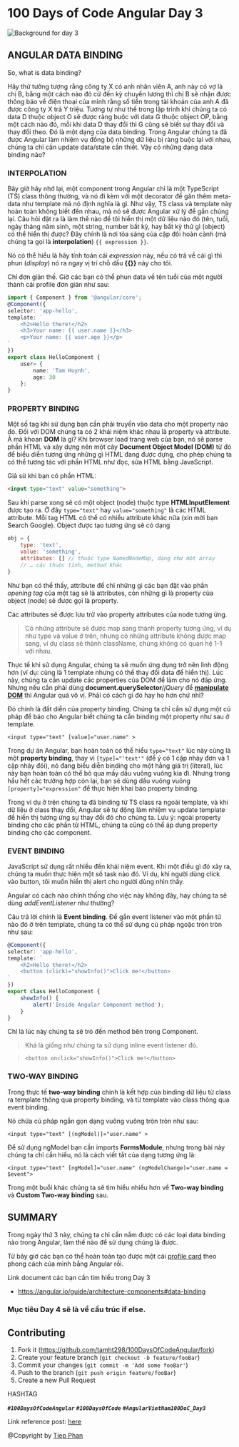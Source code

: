 # 100 Days of Code Angular Day 3
![Background for day 3][bg-url]
## ANGULAR DATA BINDING
So, what is data binding? 

Hãy thử tưởng tượng rằng công ty X có anh nhân viên A, anh này có vợ là chị B, bằng một cách nào đó cứ đến kỳ chuyển lương thì chị B sẽ nhận được thông báo về điện thoại của mình rằng số tiền trong tài khoản của anh A đã được công ty X trả Y triệu. Tương tự như thế trong lập trình khi chúng ta có data D thuộc object O sẽ được ràng buộc với data G thuộc object OP, bằng một cách nào đó, mỗi khi data D thay đổi thì G cũng sẽ biết sự thay đổi và thay đổi theo. Đó là một dạng của data binding.
Trong Angular chúng ta đã được Angular làm nhiệm vụ đồng bộ những dữ liệu bị ràng buộc lại với nhau, chúng ta chỉ cần update data/state cần thiết.
Vậy có những dạng data binding nào?

### INTERPOLATION
Bây giờ hãy nhớ lại, một component trong Angular chỉ là một TypeScript (TS) class thông thường, và nó đi kèm với một decorator để găn thêm meta-data như template mà nó định nghĩa là gì. Như vậy, TS class và template này hoàn toàn không biết đến nhau, mà nó sẽ được Angular xử lý để gắn chúng lại. Câu hỏi đặt ra là làm thế nào để tôi hiển thị một dữ liệu nào đó (tên, tuổi, ngày tháng năm sinh, một string, number bất kỳ, hay bất kỳ thứ gì  (object) có thể hiển thị được? Đây chính là nơi tỏa sáng của cặp đôi hoàn cảnh (mà chúng ta gọi là **interpolation**) `{{ expression }}`.

Nó có thể hiểu là hãy tính toán cái _expression_ này, nếu có trả về cái gì thì phun (_display_) nó ra ngay vị trí chỗ dấu **{{}}** này cho tôi.

Chỉ đơn giản thế. Giờ các bạn có thể phun data về tên tuổi của một người thành cái profile đơn giản như sau:
```ts
import { Component } from '@angular/core';
@Component({
selector: 'app-hello',
template: `
    <h2>Hello there!</h2>
    <h3>Your name: {{ user.name }}</h3>
    <p>Your name: {{ user.age }}</p>
`
})
export class HelloComponent {
    user= {
        name: 'Tam Huynh',
        age: 30
    };
}
```
### PROPERTY BINDING

Một số tag khi sử dụng bạn cần phải truyền vào data cho một property nào đó. Đối với DOM chúng ta có 2 khái niệm khác nhau là property và attribute. À mà khoan **DOM** là gì? Khi browser load trang web của bạn, nó sẽ parse phần HTML và xây dựng nên một cây **Document Object Model (DOM)** từ đó để biểu diễn tương ứng những gì HTML đang được dựng, cho phép chúng ta có thể tương tác với phần HTML như đọc, sửa HTML bằng JavaScript.

Giả sử khi bạn có phần HTML:
```html
<input type="text" value="something">
```
Sau khi parse xong sẽ có một object (node) thuộc type **HTMLInputElement** được tạo ra. Ở đây `type="text"` hay `value="something"` là các HTML attribute. Mỗi tag HTML có thể có nhiều attribute khác nữa (xin mời bạn Search Google). Object được tạo tương ứng sẽ có dạng
```js
obj = {
    type: 'text',
    value: 'something',
    attributes: [] // thuộc type NamedNodeMap, dạng như một array
    // … các thuộc tính, method khác
}
```

Như bạn có thể thấy, attribute để chỉ những gì các bạn đặt vào phần _opening tag_ của một tag sẽ là attributes, còn những gì là property của object (node) sẽ được gọi là property.

Các attributes sẽ được lưu trữ vào property attributes của node tương ứng.

>Có những attribute sẽ được map sang thành property tương ứng, ví dụ như type và value ở trên, nhưng có những attribute không được map sang, ví dụ class sẽ thành className, chúng không có quan hệ 1-1 với nhau.

Thực tế khi sử dụng Angular, chúng ta sẽ muốn ứng dụng trở nên linh động hơn (ví dụ: cùng là 1 template nhưng có thể thay đổi data để hiển thị). Lúc này, chúng ta cần update các properties của DOM để làm cho nó đáp ứng. Nhưng nếu cần phải dùng **document.querySelector**/_jQuery_ để **[manipulate DOM][manipulation-url]** thì Angular quá vô vị. Phải có cách gì đó hay ho hơn chứ nhỉ?

Đó chính là đất diễn của property binding. Chúng ta chỉ cần sử dụng một cú pháp để báo cho Angular biết chúng ta cần binding một property như sau ở template.
```angular2html
<input type="text" [value]="user.name" >
```
Trong dự án Angular, bạn hoàn toàn có thể hiểu `type="text"` lúc này cũng là một **property binding**, thay vì `[type]="'text'"` (để ý có 1 cặp nháy đơn và 1 cặp nhảy đôi), nó đang biểu diễn binding cho một hằng giá trị (literal), lúc này bạn hoàn toàn có thể bỏ qua mấy dấu vuông vuông kia đi. Nhưng trong hầu hết các trường hợp còn lại, bạn sẽ dùng dấu vuông vuông `[property]="expression"` để thực hiện khai báo property binding.

Trong ví dụ ở trên chúng ta đã binding từ TS class ra ngoài template, và khi dữ liệu ở class thay đổi, Angular sẽ tự động làm nhiệm vụ update template để hiển thị tương ứng sự thay đổi đó cho chúng ta.
Lưu ý: ngoài property binding cho các phần tử HTML, chúng ta cũng có thể áp dụng property binding cho các component.

### EVENT BINDING
JavaScript sử dụng rất nhiều đến khái niệm event. Khi một điều gì đó xảy ra, chúng ta muốn thực hiện một số task nào đó. Ví dụ, khi người dùng click vào button, tôi muốn hiển thị alert cho người dùng nhìn thấy.

Angular có cách nào chính thống cho việc này không đây, hay chúng ta sẽ dùng _addEventListener_ như thường?

Câu trả lời chính là **Event binding**. Để gắn event listener vào một phần tử nào đó ở trên template, chúng ta có thể sử dụng cú pháp ngoặc tròn tròn như sau:
```ts
@Component({
selector: 'app-hello',
template: `
    <h2>Hello there!</h2>
    <button (click)="showInfo()">Click me!</button>
`
})
export class HelloComponent {
    showInfo() {
        alert('Inside Angular Component method');
    }
}
```
Chỉ là lúc này chúng ta sẽ trỏ đến method bên trong Component.

>Khá là giống như chúng ta sử dụng inline event listener đó.

> `<button onclick="showInfo()">Click me!</button>`

### TWO-WAY BINDING
Trong thực tế **two-way binding** chính là kết hợp của binding dữ liệu từ class ra template thông qua property binding, và từ template vào class thông qua event binding.

Nó chứa cú pháp ngắn gọn dạng vuông vuông tròn tròn như sau:
```angular2html
<input type="text" [(ngModel)]="user.name" >
```
Để sử dụng ngModel bạn cần imports **FormsModule**, nhưng trong bài này chúng ta chỉ cần hiểu, nó là cách viết tắt của dạng tương ứng là:
```angular2html
<input type="text" [ngModel]="user.name" (ngModelChange)="user.name = $event">
```
Trong một buổi khác chúng ta sẽ tìm hiểu nhiều hơn về **Two-way binding** và **Custom Two-way binding** sau.

## SUMMARY
Trong ngày thứ 3 này, chúng ta chỉ cần nắm được có các loại data binding nào trong Angular, làm thế nào để sử dụng chúng là được.

Từ bây giờ các bạn có thể hoàn toàn tạo được một cái [profile card][profile-card-url] theo phong cách của mình bằng Angular rồi.

Link document các bạn cần tìm hiểu trong Day 3
- https://angular.io/guide/architecture-components#data-binding

### Mục tiêu Day 4 sẽ là về cấu trúc if else.

## Contributing

1. Fork it (<https://github.com/tamht298/100DaysOfCodeAngular/fork>)
2. Create your feature branch (`git checkout -b feature/fooBar`)
3. Commit your changes (`git commit -m 'Add some fooBar'`)
4. Push to the branch (`git push origin feature/fooBar`)
5. Create a new Pull Request

HASHTAG

***`#100DaysOfCodeAngular`*** ***`#100DaysOfCode`*** ***`#AngularVietNam100DoC_Day3`***

Link reference post: [here][post-url]

@Copyright by [Tiep Phan](https://www.facebook.com/pttiep)
<!-- Markdown link & img dfn's -->
[post-url]: https://www.facebook.com/groups/AngularVietnam/permalink/891333841365468/
[bg-url]: https://github.com/tamht298/100DaysOfCodeAngular/blob/d-3/day-3/day-03.png
[manipulation-url]: https://plainjs.com/javascript/manipulation/
[profile-card-url]: https://www.w3schools.com/howto/howto_css_profile_card.asp
